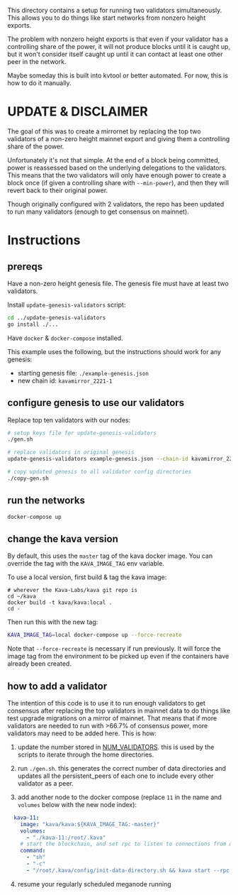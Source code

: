 This directory contains a setup for running two validators simultaneously.
This allows you to do things like start networks from nonzero height exports.

The problem with nonzero height exports is that even if your validator has a controlling share of the power, it will not produce blocks until it is caught up, but it won't consider itself caught up until it can contact at least one other peer in the network.

Maybe someday this is built into kvtool or better automated. For now, this is how to do it manually.

# UPDATE & DISCLAIMER

The goal of this was to create a mirrornet by replacing the top two validators of a non-zero height
mainnet export and giving them a controlling share of the power.

Unfortunately it's not that simple. At the end of a block being committed, power is reassessed based
on the underlying delegations to the validators. This means that the two validators will only have
enough power to create a block once (if given a controlling share with `--min-power`), and then they
will revert back to their original power.

Though originally configured with 2 validators, the repo has been updated to run many validators (enough to get consensus on mainnet).

# Instructions

## prereqs
Have a non-zero height genesis file. The genesis file must have at least two validators.

Install `update-genesis-validators` script:
```sh
cd ../update-genesis-validators
go install ./...
```

Have `docker` & `docker-compose` installed.

This example uses the following, but the instructions should work for any genesis:
* starting genesis file: `./example-genesis.json`
* new chain id: `kavamirror_2221-1`

## configure genesis to use our validators
Replace top ten validators with our nodes:
```sh
# setup keys file for update-genesis-validators
./gen.sh

# replace validators in original genesis
update-genesis-validators example-genesis.json --chain-id kavamirror_2221-10

# copy updated genesis to all validator config directories
./copy-gen.sh
```

## run the networks
```sh
docker-compose up
```

## change the kava version
By default, this uses the `master` tag of the kava docker image.
You can override the tag with the `KAVA_IMAGE_TAG` env variable.

To use a local version, first build & tag the kava image:
```
# wherever the Kava-Labs/kava git repo is
cd ~/kava
docker build -t kava/kava:local .
cd -
```

Then run this with the new tag:
```sh
KAVA_IMAGE_TAG=local docker-compose up --force-recreate
```

Note that `--force-recreate` is necessary if run previously. It will force the image tag from the environment to be picked up even if the containers have already been created.

## how to add a validator
The intention of this code is to use it to run enough validators to get consensus after replacing
the top validators in mainnet data to do things like test upgrade migrations on a mirror of mainnet.
That means that if more validators are needed to run with >66.7% of consensus power, more validators
may need to be added here. This is how:

1. update the number stored in [NUM_VALIDATORS](./NUM_VALIDATORS). this is used by the scripts to iterate through the home directories.

2. run `./gen.sh`. this generates the correct number of data directories and updates all the persistent_peers of each one to include every other validator as a peer.

3. add another node to the docker compose (replace `11` in the name and `volumes` below with the new node index):
```yaml
  kava-11:
    image: "kava/kava:${KAVA_IMAGE_TAG:-master}"
    volumes:
      - "./kava-11:/root/.kava"
    # start the blockchain, and set rpc to listen to connections from outside the container
    command:
      - "sh"
      - "-c"
      - "/root/.kava/config/init-data-directory.sh && kava start --rpc.laddr=tcp://0.0.0.0:26657"
```

4. resume your regularly scheduled meganode running

